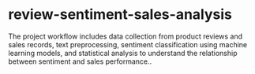# review-sentiment-sales-analysis
The project workflow includes data collection from product reviews and sales records, text preprocessing, sentiment classification using machine learning models, and statistical analysis to understand the relationship between sentiment and sales performance..

